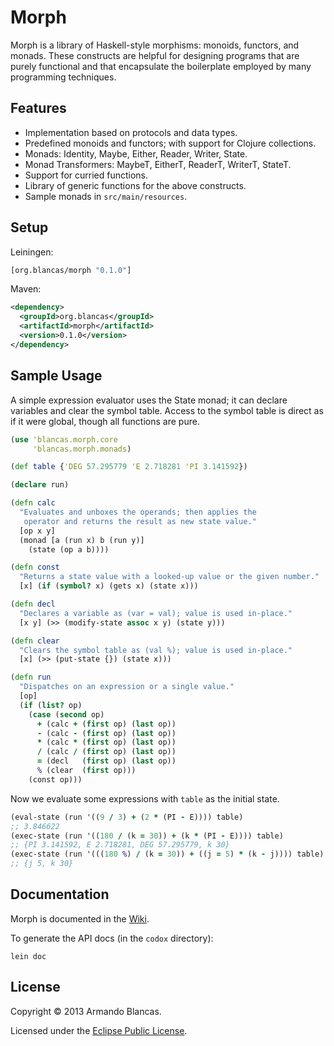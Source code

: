 # Morph

Morph is a library of Haskell-style morphisms: monoids, functors, and monads.
These constructs are helpful for designing programs that are purely functional
and that encapsulate the boilerplate employed by many programming techniques.

## Features

* Implementation based on protocols and data types.
* Predefined monoids and functors; with support for Clojure collections.
* Monads: Identity, Maybe, Either, Reader, Writer, State.
* Monad Transformers: MaybeT, EitherT, ReaderT, WriterT, StateT.
* Support for curried functions.
* Library of generic functions for the above constructs.
* Sample monads in `src/main/resources`.

## Setup

Leiningen:

```clojure
[org.blancas/morph "0.1.0"]
```

Maven:

```xml
<dependency>
  <groupId>org.blancas</groupId>
  <artifactId>morph</artifactId>
  <version>0.1.0</version>
</dependency>
```

## Sample Usage

A simple expression evaluator uses the State monad; it can declare variables and clear the symbol table. Access to the symbol table is direct as if it were global, though all functions are pure.
```clojure
(use 'blancas.morph.core
     'blancas.morph.monads)

(def table {'DEG 57.295779 'E 2.718281 'PI 3.141592})

(declare run)

(defn calc
  "Evaluates and unboxes the operands; then applies the
   operator and returns the result as new state value."
  [op x y]
  (monad [a (run x) b (run y)]
    (state (op a b))))

(defn const
  "Returns a state value with a looked-up value or the given number."
  [x] (if (symbol? x) (gets x) (state x)))

(defn decl
  "Declares a variable as (var = val); value is used in-place."
  [x y] (>> (modify-state assoc x y) (state y)))

(defn clear
  "Clears the symbol table as (val %); value is used in-place."
  [x] (>> (put-state {}) (state x)))

(defn run
  "Dispatches on an expression or a single value."
  [op]
  (if (list? op)
    (case (second op)
      + (calc + (first op) (last op))
      - (calc - (first op) (last op))
      * (calc * (first op) (last op))
      / (calc / (first op) (last op))
      = (decl   (first op) (last op))
      % (clear  (first op)))
    (const op)))
```

Now we evaluate some expressions with `table` as the initial state.
```clojure
(eval-state (run '((9 / 3) + (2 * (PI - E)))) table)
;; 3.846622
(exec-state (run '((180 / (k = 30)) + (k * (PI - E)))) table)
;; {PI 3.141592, E 2.718281, DEG 57.295779, k 30}
(exec-state (run '(((180 %) / (k = 30)) + ((j = 5) * (k - j)))) table)
;; {j 5, k 30}
```

## Documentation

Morph is documented in the [Wiki](https://github.com/blancas/morph/wiki).

To generate the API docs (in the `codox` directory):

    lein doc

## License

Copyright © 2013 Armando Blancas.

Licensed under the [Eclipse Public License](http://www.eclipse.org/legal/epl-v10.html).
